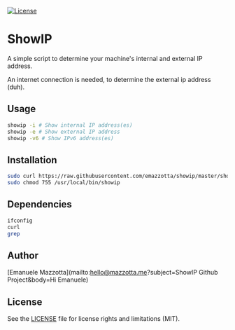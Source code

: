 [![License](http://img.shields.io/:license-mit-blue.svg)](http://doge.mit-license.org)

# ShowIP

A simple script to determine your machine's internal and external IP address.

An internet connection is needed, to determine the external ip address (duh).

## Usage

``` sh
showip -i # Show internal IP address(es)
showip -e # Show external IP address
showip -v6 # Show IPv6 address(es)
```

## Installation

``` sh
sudo curl https://raw.githubusercontent.com/emazzotta/showip/master/showip > /usr/local/bin/showip
sudo chmod 755 /usr/local/bin/showip
```

## Dependencies

``` sh
ifconfig
curl
grep
```

## Author

[Emanuele Mazzotta](mailto:hello@mazzotta.me?subject=ShowIP Github Project&body=Hi Emanuele)

## License

See the [LICENSE](LICENSE.md) file for license rights and limitations (MIT).